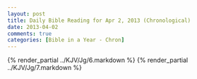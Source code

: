 ```yaml
---
layout: post
title: Daily Bible Reading for Apr 2, 2013 (Chronological)
date: 2013-04-02
comments: true
categories: [Bible in a Year - Chron]
---
```

{% render_partial ../KJV/Jg/6.markdown %}
{% render_partial ../KJV/Jg/7.markdown %}
